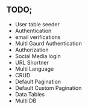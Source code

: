 
## TODO;

- User table seeder
- Authentication
- email verifications
- Multi Gaurd Authentication
- Authorization
- Social Media login
- URL Shortner
- Multi Language
- CRUD
- Default Pagination
- Default Custom Pagination
- Data Tables
- Multi DB